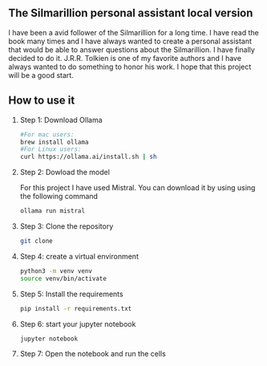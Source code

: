## The Silmarillion personal assistant local version

I have been a avid follower of the Silmarillion for a long time. I have read the book many times and I have always wanted to create a personal assistant that would be able to answer questions about the Silmarillion. I have finally decided to do it. 
J.R.R. Tolkien is one of my favorite authors and I have always wanted to do something to honor his work. I hope that this project will be a good start.

## How to use it
1. Step 1: Download Ollama
    ```bash
    #For mac users:
    brew install ollama
    #For Linux users:
    curl https://ollama.ai/install.sh | sh
    ```

2. Step 2: Dowload the model

    For this project I have used Mistral. You can download it by using using the following command
    ```bash
    ollama run mistral
    ```
3. Step 3: Clone the repository
    ```bash
    git clone

4. Step 4: create a virtual environment
    ```bash
    python3 -m venv venv
    source venv/bin/activate
    ```
5. Step 5: Install the requirements
    ```bash
    pip install -r requirements.txt
    ```
6. Step 6: start your jupyter notebook
    ```bash
    jupyter notebook
    ```
7. Step 7: Open the notebook and run the cells
   

